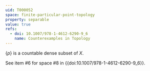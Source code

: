 ```yaml
---
uid: T000052
space: finite-particular-point-topology
property: separable
value: true
refs:
  - doi: 10.1007/978-1-4612-6290-9_6
    name: Counterexamples in Topology
---
```

$\{p\}$ is a countable dense subset of $X$.

See item #6 for space #8 in {{doi:10.1007/978-1-4612-6290-9_6}}.
